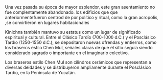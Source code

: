 Una vez pasada su época de mayor esplendor, este gran asentamiento no fue complentamente abandonado. los edificios que que anteriormentefueron centrod de por político y ritual, como la gran acropolis, ,se convirtieron en lugares habitacionales 

Kinichna también mantuvo su estatus como un lugar de significado espiritual y cultural. Entre el Clásico Tardío (700-1000 d.C.) y el Posclásico Tardío (1250-1550 d.C.), se depositaron nuevas ofrendas y entierros, como los braseros estilo Chen Mul, señales claras de que el sitio seguía siendo considerado sagrado o importante en el imaginario colectivo. 

Los braseros estilo Chen Mul son cilindros cerámicos que representan a diversas deidades y se distribuyeron ampliamente durante el Posclásico Tardío, en la Península de Yucatán.